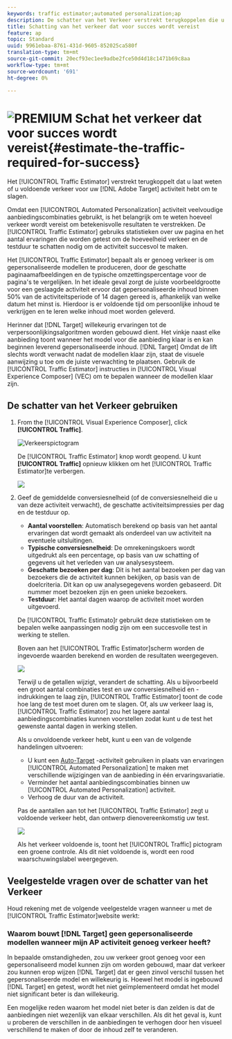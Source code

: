 ```yaml
---
keywords: traffic estimator;automated personalization;ap
description: De schatter van het Verkeer verstrekt terugkoppelen die u laat weten of u voldoende verkeer voor uw activiteit van Adobe Target hebt om te slagen.
title: Schatting van het verkeer dat voor succes wordt vereist
feature: ap
topic: Standard
uuid: 9961ebaa-8761-431d-9605-852025ca580f
translation-type: tm+mt
source-git-commit: 20ecf93ec1ee9adbe2fce50d4d18c1471b69c8aa
workflow-type: tm+mt
source-wordcount: '691'
ht-degree: 0%

---
```



# ![PREMIUM](/help/assets/premium.png) Schat het verkeer dat voor succes wordt vereist{#estimate-the-traffic-required-for-success}

Het [!UICONTROL Traffic Estimator] verstrekt terugkoppelt dat u laat weten of u voldoende verkeer voor uw [!DNL Adobe Target] activiteit hebt om te slagen.

Omdat een [!UICONTROL Automated Personalization] activiteit veelvoudige aanbiedingscombinaties gebruikt, is het belangrijk om te weten hoeveel verkeer wordt vereist om betekenisvolle resultaten te verstrekken. De [!UICONTROL Traffic Estimator] gebruiks statistieken over uw pagina en het aantal ervaringen die worden getest om de hoeveelheid verkeer en de testduur te schatten nodig om de activiteit succesvol te maken.

Het [!UICONTROL Traffic Estimator] bepaalt als er genoeg verkeer is om gepersonaliseerde modellen te produceren, door de geschatte paginaamafbeeldingen en de typische omzettingspercentage voor de pagina&#39;s te vergelijken. In het ideale geval zorgt de juiste voorbeeldgrootte voor een geslaagde activiteit ervoor dat gepersonaliseerde inhoud binnen 50% van de activiteitsperiode of 14 dagen gereed is, afhankelijk van welke datum het minst is. Hierdoor is er voldoende tijd om persoonlijke inhoud te verkrijgen en te leren welke inhoud moet worden geleverd.

Herinner dat [!DNL Target] willekeurig ervaringen tot de verpersoonlijkingsalgoritmen worden gebouwd dient. Het vinkje naast elke aanbieding toont wanneer het model voor die aanbieding klaar is en kan beginnen leverend gepersonaliseerde inhoud. [!DNL Target] Omdat de lift slechts wordt verwacht nadat de modellen klaar zijn, staat de visuele aanwijzing u toe om de juiste verwachting te plaatsen. Gebruik de [!UICONTROL Traffic Estimator] instructies in [!UICONTROL Visual Experience Composer] (VEC) om te bepalen wanneer de modellen klaar zijn.

## De schatter van het Verkeer gebruiken

1. From the [!UICONTROL Visual Experience Composer], click **[!UICONTROL Traffic]**.

   ![Verkeerspictogram](/help/c-activities/t-automated-personalization/assets/icon-traffic.png)

   De [!UICONTROL Traffic Estimator] knop wordt geopend. U kunt **[!UICONTROL Traffic]** opnieuw klikken om het [!UICONTROL Traffic Estimator]te verbergen.

   ![](assets/ap_est.png)

1. Geef de gemiddelde conversiesnelheid (of de conversiesnelheid die u van deze activiteit verwacht), de geschatte activiteitsimpressies per dag en de testduur op.

   * **Aantal voorstellen**: Automatisch berekend op basis van het aantal ervaringen dat wordt gemaakt als onderdeel van uw activiteit na eventuele uitsluitingen.
   * **Typische conversiesnelheid**: De omrekeningskoers wordt uitgedrukt als een percentage, op basis van uw schatting of gegevens uit het verleden van uw analysesysteem.
   * **Geschatte bezoeken per dag**: Dit is het aantal bezoeken per dag van bezoekers die de activiteit kunnen bekijken, op basis van de doelcriteria. Dit kan op uw analysegegevens worden gebaseerd. Dit nummer moet bezoeken zijn en geen unieke bezoekers.
   * **Testduur**: Het aantal dagen waarop de activiteit moet worden uitgevoerd.

   De [!UICONTROL Traffic Estimato]r gebruikt deze statistieken om te bepalen welke aanpassingen nodig zijn om een succesvolle test in werking te stellen.

   Boven aan het [!UICONTROL Traffic Estimator]scherm worden de ingevoerde waarden berekend en worden de resultaten weergegeven.

   ![](assets/ap_est_no.png)

   Terwijl u de getallen wijzigt, verandert de schatting. Als u bijvoorbeeld een groot aantal combinaties test en uw conversiesnelheid en -indrukkingen te laag zijn, [!UICONTROL Traffic Estimator] toont de code hoe lang de test moet duren om te slagen. Of, als uw verkeer laag is, [!UICONTROL Traffic Estimator] zou het lagere aantal aanbiedingscombinaties kunnen voorstellen zodat kunt u de test het gewenste aantal dagen in werking stellen.

   Als u onvoldoende verkeer hebt, kunt u een van de volgende handelingen uitvoeren:

   * U kunt een [Auto-Target](/help/c-activities/auto-target-to-optimize.md) -activiteit gebruiken in plaats van ervaringen [!UICONTROL Automated Personalization] te maken met verschillende wijzigingen van de aanbieding in één ervaringsvariatie.
   * Verminder het aantal aanbiedingscombinaties binnen uw [!UICONTROL Automated Personalization] activiteit.
   * Verhoog de duur van de activiteit.

   Pas de aantallen aan tot het [!UICONTROL Traffic Estimator] zegt u voldoende verkeer hebt, dan ontwerp dienovereenkomstig uw test.

   ![](assets/ap_est_yes.png)

   Als het verkeer voldoende is, toont het [!UICONTROL Traffic] pictogram een groene controle. Als dit niet voldoende is, wordt een rood waarschuwingslabel weergegeven.

## Veelgestelde vragen over de schatter van het Verkeer

Houd rekening met de volgende veelgestelde vragen wanneer u met de [!UICONTROL Traffic Estimator]website werkt:

### Waarom bouwt [!DNL Target] geen gepersonaliseerde modellen wanneer mijn AP activiteit genoeg verkeer heeft?

In bepaalde omstandigheden, zou uw verkeer groot genoeg voor een gepersonaliseerd model kunnen zijn om worden gebouwd, maar dat verkeer zou kunnen erop wijzen [!DNL Target] dat er geen zinvol verschil tussen het gepersonaliseerde model en willekeurig is. Hoewel het model is ingebouwd [!DNL Target] en getest, wordt het niet geïmplementeerd omdat het model niet significant beter is dan willekeurig.

Een mogelijke reden waarom het model niet beter is dan zelden is dat de aanbiedingen niet wezenlijk van elkaar verschillen. Als dit het geval is, kunt u proberen de verschillen in de aanbiedingen te verhogen door hen visueel verschillend te maken of door de inhoud zelf te veranderen.
